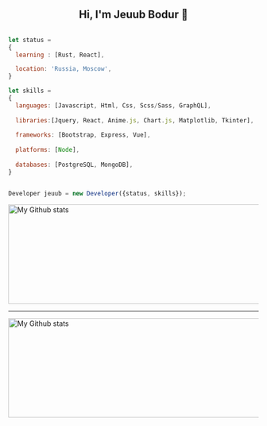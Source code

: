 
<h2 align="center">Hi, I'm Jeuub Bodur 👋</h1>

```js

let status = 
{ 
  learning : [Rust, React],

  location: 'Russia, Moscow',
}

let skills = 
{
  languages: [Javascript, Html, Css, Scss/Sass, GraphQL],
  
  libraries:[Jquery, React, Anime.js, Chart.js, Matplotlib, Tkinter],
  
  frameworks: [Bootstrap, Express, Vue],
  
  platforms: [Node],
  
  databases: [PostgreSQL, MongoDB],
}


Developer jeuub = new Developer({status, skills});


```

 <img alt="My Github stats" align="center" border-radius="40px" width="800px" height="200px" src="https://github-readme-stats.vercel.app/api?username=jeuub&count_private=true&show_icons=true&hide_border=true&theme=react" href="https://github.com/jeuub"/>


---

<img alt="My Github stats" align="center" border-radius="40px" width="800px" height="200px" src="https://github-readme-streak-stats.herokuapp.com/?user=jeuub&layout=compact" alt="jeuub" />

